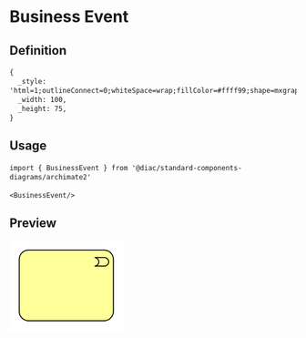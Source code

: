 # Business Event

## Definition

```
{
  _style: 'html=1;outlineConnect=0;whiteSpace=wrap;fillColor=#ffff99;shape=mxgraph.archimate.business;busType=event',
  _width: 100,
  _height: 75,
}
```

## Usage

```
import { BusinessEvent } from '@diac/standard-components-diagrams/archimate2'

<BusinessEvent/>
```

## Preview

<img src="./business-event.png" width="200"/>
